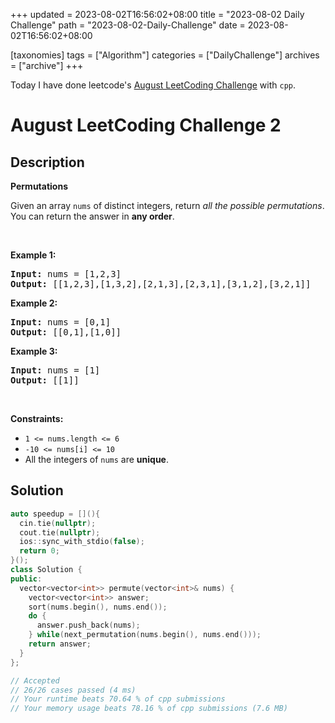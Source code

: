 +++
updated = 2023-08-02T16:56:02+08:00
title = "2023-08-02 Daily Challenge"
path = "2023-08-02-Daily-Challenge"
date = 2023-08-02T16:56:02+08:00

[taxonomies]
tags = ["Algorithm"]
categories = ["DailyChallenge"]
archives = ["archive"]
+++

Today I have done leetcode's [August LeetCoding Challenge](https://leetcode.com/problems/permutations/) with `cpp`.

<!-- more -->

# August LeetCoding Challenge 2

## Description

**Permutations**

<p>Given an array <code>nums</code> of distinct integers, return <em>all the possible permutations</em>. You can return the answer in <strong>any order</strong>.</p>

<p>&nbsp;</p>
<p><strong class="example">Example 1:</strong></p>
<pre><strong>Input:</strong> nums = [1,2,3]
<strong>Output:</strong> [[1,2,3],[1,3,2],[2,1,3],[2,3,1],[3,1,2],[3,2,1]]
</pre><p><strong class="example">Example 2:</strong></p>
<pre><strong>Input:</strong> nums = [0,1]
<strong>Output:</strong> [[0,1],[1,0]]
</pre><p><strong class="example">Example 3:</strong></p>
<pre><strong>Input:</strong> nums = [1]
<strong>Output:</strong> [[1]]
</pre>
<p>&nbsp;</p>
<p><strong>Constraints:</strong></p>

<ul>
	<li><code>1 &lt;= nums.length &lt;= 6</code></li>
	<li><code>-10 &lt;= nums[i] &lt;= 10</code></li>
	<li>All the integers of <code>nums</code> are <strong>unique</strong>.</li>
</ul>


## Solution

``` cpp
auto speedup = [](){
  cin.tie(nullptr);
  cout.tie(nullptr);
  ios::sync_with_stdio(false);
  return 0;
}();
class Solution {
public:
  vector<vector<int>> permute(vector<int>& nums) {
    vector<vector<int>> answer;
    sort(nums.begin(), nums.end());
    do {
      answer.push_back(nums);
    } while(next_permutation(nums.begin(), nums.end()));
    return answer;
  }
};

// Accepted
// 26/26 cases passed (4 ms)
// Your runtime beats 70.64 % of cpp submissions
// Your memory usage beats 78.16 % of cpp submissions (7.6 MB)
```
